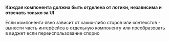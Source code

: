 **Каждая компонента должна быть отделена от логики, независима и отвечать только за UI**

Если компонента явно зависит от каких-либо сторов или контекстов - вынести часть интерфейса в отдельную
компоненту или преобразовать в виджет если переиспользование спорно
